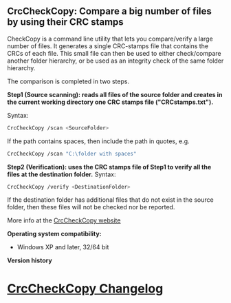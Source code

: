 ﻿## CrcCheckCopy: Compare a big number of files by using their CRC stamps

CheckCopy is a command line utility that lets you compare/verify a large number of files. 
It generates a single CRC-stamps file that contains the CRCs of each file. 
This small file can then be used to either check/compare another folder hierarchy, or be used as an integrity check of the same folder hierarchy. 


The comparison is completed in two steps.

**Step1 (Source scanning): reads all files of the source folder and creates in the current working directory one CRC stamps file ("CRCstamps.txt").**

Syntax:
```sh
CrcCheckCopy /scan <SourceFolder>
```
If the path contains spaces, then include the path in quotes, e.g. 
```sh
CrcCheckCopy /scan "C:\folder with spaces"
```

**Step2 (Verification): uses the CRC stamps file of Step1 to verify all the files at the destination folder.**
Syntax:
```sh
CrcCheckCopy /verify <DestinationFolder>
```
If the destination folder has additional files that do not exist in the source folder, then these files will not be checked nor be reported.

More info at the [CrcCheckCopy website](https://www.StarMessageSoftware.com/crccheckcopy)

**Operating system compatibility:**
- Windows XP and later, 32/64 bit

**Version history**
# [CrcCheckCopy Changelog](https://github.com/starmessage/CrcCheckCopy/blob/master/ChangeLog.md)

